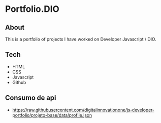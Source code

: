 # Portfolio.DIO

##  About
This is a portfolio of projects I have worked on Developer Javascript / DIO.


##  Tech
* HTML
* CSS
* Javascript
* Github

## Consumo de api
* https://raw.githubusercontent.com/digitalinnovationone/js-developer-portfolio/projeto-base/data/profile.json

